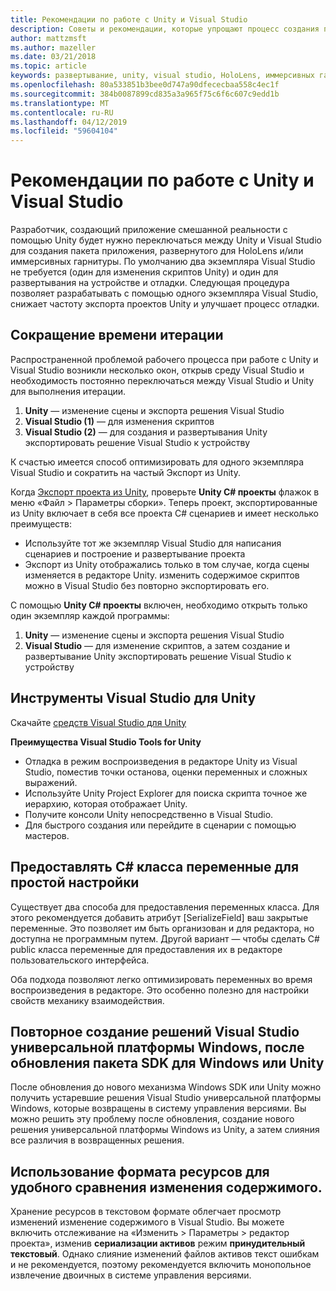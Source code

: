 ```yaml
---
title: Рекомендации по работе с Unity и Visual Studio
description: Советы и рекомендации, которые упрощают процесс создания приложения смешанной реальности с помощью Unity и Visual Studio.
author: mattzmsft
ms.author: mazeller
ms.date: 03/21/2018
ms.topic: article
keywords: развертывание, unity, visual studio, HoloLens, иммерсивных гарнитура
ms.openlocfilehash: 80a533851b3bee0d747a90dfececbaa558c4ec1f
ms.sourcegitcommit: 384b0087899cd835a3a965f75c6f6c607c9edd1b
ms.translationtype: MT
ms.contentlocale: ru-RU
ms.lasthandoff: 04/12/2019
ms.locfileid: "59604104"
---
```

# <a name="best-practices-for-working-with-unity-and-visual-studio"></a>Рекомендации по работе с Unity и Visual Studio

Разработчик, создающий приложение смешанной реальности с помощью Unity будет нужно переключаться между Unity и Visual Studio для создания пакета приложения, развернутого для HoloLens и/или иммерсивных гарнитуры. По умолчанию два экземпляра Visual Studio не требуется (один для изменения скриптов Unity) и один для развертывания на устройстве и отладки. Следующая процедура позволяет разрабатывать с помощью одного экземпляра Visual Studio, снижает частоту экспорта проектов Unity и улучшает процесс отладки.

## <a name="improving-iteration-time"></a>Сокращение времени итерации

Распространенной проблемой рабочего процесса при работе с Unity и Visual Studio возникли несколько окон, открыв среду Visual Studio и необходимость постоянно переключаться между Visual Studio и Unity для выполнения итерации.
1. **Unity** — изменение сцены и экспорта решения Visual Studio
2. **Visual Studio (1)** — для изменения скриптов
3. **Visual Studio (2)** — для создания и развертывания Unity экспортировать решение Visual Studio к устройству

К счастью имеется способ оптимизировать для одного экземпляра Visual Studio и сократить на частый Экспорт из Unity.

Когда [Экспорт проекта из Unity](exporting-and-building-a-unity-visual-studio-solution.md), проверьте **Unity C# проекты** флажок в меню «Файл > Параметры сборки». Теперь проект, экспортированные из Unity включает в себя все проекта C# сценариев и имеет несколько преимуществ:
* Используйте тот же экземпляр Visual Studio для написания сценариев и построение и развертывание проекта
* Экспорт из Unity отображались только в том случае, когда сцены изменяется в редакторе Unity. изменить содержимое скриптов можно в Visual Studio без повторно экспортировать его.

С помощью **Unity C# проекты** включен, необходимо открыть только один экземпляр каждой программы:
1. **Unity** — изменение сцены и экспорта решения Visual Studio
2. **Visual Studio** — для изменение скриптов, а затем создание и развертывание Unity экспортировать решение Visual Studio к устройству

## <a name="visual-studio-tools-for-unity"></a>Инструменты Visual Studio для Unity

Скачайте [средств Visual Studio для Unity](https://visualstudiogallery.msdn.microsoft.com/8d26236e-4a64-4d64-8486-7df95156aba9)

**Преимущества Visual Studio Tools for Unity**
* Отладка в режим воспроизведения в редакторе Unity из Visual Studio, поместив точки останова, оценки переменных и сложных выражений.
* Используйте Unity Project Explorer для поиска скрипта точное же иерархию, которая отображает Unity.
* Получите консоли Unity непосредственно в Visual Studio.
* Для быстрого создания или перейдите в сценарии с помощью мастеров.

## <a name="expose-c-class-variables-for-easy-tuning"></a>Предоставлять C# класса переменные для простой настройки

Существует два способа для предоставления переменных класса. Для этого рекомендуется добавить атрибут [SerializeField] ваш закрытые переменные. Это позволяет им быть организован и для редактора, но доступна не программным путем.  Другой вариант — чтобы сделать C# public класса переменные для предоставления их в редакторе пользовательского интерфейса. 

Оба подхода позволяют легко оптимизировать переменных во время воспроизведения в редакторе. Это особенно полезно для настройки свойств механику взаимодействия.

## <a name="regenerate-uwp-visual-studio-solutions-after-windows-sdk-or-unity-upgrade"></a>Повторное создание решений Visual Studio универсальной платформы Windows, после обновления пакета SDK для Windows или Unity

После обновления до нового механизма Windows SDK или Unity можно получить устаревшие решения Visual Studio универсальной платформы Windows, которые возвращены в систему управления версиями. Вы можно решить эту проблему после обновления, создание нового решения универсальной платформы Windows из Unity, а затем слияния все различия в возвращенных решения.

## <a name="use-text-format-assets-for-easy-comparison-of-content-changes"></a>Использование формата ресурсов для удобного сравнения изменения содержимого.

Хранение ресурсов в текстовом формате облегчает просмотр изменений изменение содержимого в Visual Studio. Вы можете включить отслеживание на «Изменить > Параметры > редактор проекта», изменив **сериализации активов** режим **принудительный текстовый**. Однако слияние изменений файлов активов текст ошибкам и не рекомендуется, поэтому рекомендуется включить монопольное извлечение двоичных в системе управления версиями.
